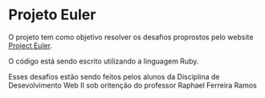 # Projeto Euler

O projeto tem como objetivo resolver os desafios proprostos pelo website [Project Euler](https://projecteuler.net).

O código está sendo escrito utilizando a linguagem Ruby.

Esses desafios estão sendo feitos pelos alunos da Disciplina de Desevolvimento Web II sob oritenção do professor Raphael Ferreira Ramos